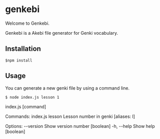 # genkebi

Welcome to Genkebi.

Genkebi is a Akebi file generator for Genki vocabulary.

## Installation

`$npm install`

## Usage

You can generate a new genki file by using a command line.

`$ node index.js lesson 1` 

index.js [command]

Commands:
  index.js lesson <lesson>  Lesson number in genki                  [aliases: l]

Options:
      --version  Show version number                                   [boolean]
  -h, --help     Show help                                             [boolean]

